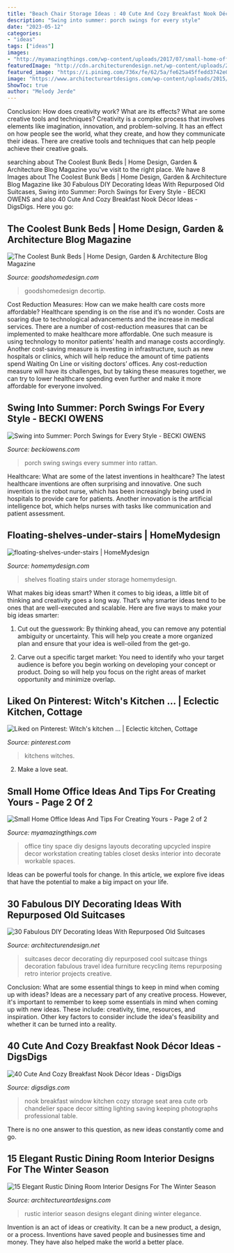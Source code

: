 ```yaml
---
title: "Beach Chair Storage Ideas : 40 Cute And Cozy Breakfast Nook Décor Ideas"
description: "Swing into summer: porch swings for every style"
date: "2023-05-12"
categories:
- "ideas"
tags: ["ideas"]
images:
- "http://myamazingthings.com/wp-content/uploads/2017/07/small-home-office-8.jpeg"
featuredImage: "http://cdn.architecturendesign.net/wp-content/uploads/2015/07/AD-Old-Suitcases-Decor-2.jpg"
featured_image: "https://i.pinimg.com/736x/fe/62/5a/fe625a45ffedd3742e0adf296da667f8--witches-kitchen.jpg"
image: "https://www.architectureartdesigns.com/wp-content/uploads/2015/01/15-Elegant-Rustic-Dining-Room-Interior-Designs-For-The-Winter-Season-9-630x936.jpg"
ShowToc: true
author: "Melody Jerde"
---
```



Conclusion: How does creativity work? What are its effects? What are some creative tools and techniques?
Creativity is a complex process that involves elements like imagination, innovation, and problem-solving. It has an effect on how people see the world, what they create, and how they communicate their ideas. There are creative tools and techniques that can help people achieve their creative goals.

	

		
searching about The Coolest Bunk Beds | Home Design, Garden &amp; Architecture Blog Magazine you've visit to the right place. We have 8 Images about The Coolest Bunk Beds | Home Design, Garden &amp; Architecture Blog Magazine like 30 Fabulous DIY Decorating Ideas With Repurposed Old Suitcases, Swing into Summer: Porch Swings for Every Style - BECKI OWENS and also 40 Cute And Cozy Breakfast Nook Décor Ideas - DigsDigs. Here you go:
		
    
## The Coolest Bunk Beds | Home Design, Garden &amp; Architecture Blog Magazine

<img loading=lazy src="https://www.goodshomedesign.com/wp-content/uploads/2020/01/CoolestBunkBed-19-640x640.jpg" onerror="this.onerror=null;this.src='https://tse2.mm.bing.net/th?id=OIP.70LvWXm0dslJ8nYeUt8QEgHaHa&amp;pid=15.1';" alt="The Coolest Bunk Beds | Home Design, Garden &amp; Architecture Blog Magazine">

_Source: goodshomedesign.com_

>goodshomedesign decortip. 

	

Cost Reduction Measures: How can we make health care costs more affordable?
Healthcare spending is on the rise and it’s no wonder. Costs are soaring due to technological advancements and the increase in medical services. There are a number of cost-reduction measures that can be implemented to make healthcare more affordable. One such measure is using technology to monitor patients’ health and manage costs accordingly. Another cost-saving measure is investing in infrastructure, such as new hospitals or clinics, which will help reduce the amount of time patients spend Waiting On Line or visiting doctors’ offices.
Any cost-reduction measure will have its challenges, but by taking these measures together, we can try to lower healthcare spending even further and make it more affordable for everyone involved.

    
## Swing Into Summer: Porch Swings For Every Style - BECKI OWENS

<img loading=lazy src="https://i0.wp.com/beckiowens.com/wp-content/uploads/2018/05/BECKI-OWENS-Porch-Swings-Rattan.jpg?resize=682%2C1024" onerror="this.onerror=null;this.src='https://tse3.mm.bing.net/th?id=OIP.XXaW0V5LJFJeT0qVRf7dIgHaLH&amp;pid=15.1';" alt="Swing into Summer: Porch Swings for Every Style - BECKI OWENS">

_Source: beckiowens.com_

>porch swing swings every summer into rattan. 

	

Healthcare: What are some of the latest inventions in healthcare?
The latest healthcare inventions are often surprising and innovative. One such invention is the robot nurse, which has been increasingly being used in hospitals to provide care for patients. Another innovation is the artificial intelligence bot, which helps nurses with tasks like communication and patient assessment.

    
## Floating-shelves-under-stairs | HomeMydesign

<img loading=lazy src="https://homemydesign.com/wp-content/uploads/2014/04/floating-shelves-under-stairs.jpg" onerror="this.onerror=null;this.src='https://tse3.mm.bing.net/th?id=OIP.VfrHt88b1fDsUMhtFKaMcgHaLD&amp;pid=15.1';" alt="floating-shelves-under-stairs | HomeMydesign">

_Source: homemydesign.com_

>shelves floating stairs under storage homemydesign. 

	

What makes big ideas smart?
When it comes to big ideas, a little bit of thinking and creativity goes a long way. That’s why smarter ideas tend to be ones that are well-executed and scalable. Here are five ways to make your big ideas smarter:
1. Cut out the guesswork: By thinking ahead, you can remove any potential ambiguity or uncertainty. This will help you create a more organized plan and ensure that your idea is well-oiled from the get-go.

2. Carve out a specific target market: You need to identify who your target audience is before you begin working on developing your concept or product. Doing so will help you focus on the right areas of market opportunity and minimize overlap.


    
## Liked On Pinterest: Witch&#039;s Kitchen … | Eclectic Kitchen, Cottage

<img loading=lazy src="https://i.pinimg.com/736x/fe/62/5a/fe625a45ffedd3742e0adf296da667f8--witches-kitchen.jpg" onerror="this.onerror=null;this.src='https://tse4.mm.bing.net/th?id=OIP.fIsXi7opvc9tc8aDV1DN7QHaD4&amp;pid=15.1';" alt="Liked on Pinterest: Witch&#039;s kitchen … | Eclectic kitchen, Cottage">

_Source: pinterest.com_

>kitchens witches. 

	

2. Make a love seat.

    
## Small Home Office Ideas And Tips For Creating Yours - Page 2 Of 2

<img loading=lazy src="http://myamazingthings.com/wp-content/uploads/2017/07/small-home-office-8.jpeg" onerror="this.onerror=null;this.src='https://tse1.mm.bing.net/th?id=OIP.1CF4a_NPJupmSfF74dyktAHaJ4&amp;pid=15.1';" alt="Small Home Office Ideas And Tips For Creating Yours - Page 2 of 2">

_Source: myamazingthings.com_

>office tiny space diy designs layouts decorating upcycled inspire decor workstation creating tables closet desks interior into decorate workable spaces. 

	

Ideas can be powerful tools for change. In this article, we explore five ideas that have the potential to make a big impact on your life.

    
## 30 Fabulous DIY Decorating Ideas With Repurposed Old Suitcases

<img loading=lazy src="http://cdn.architecturendesign.net/wp-content/uploads/2015/07/AD-Old-Suitcases-Decor-2.jpg" onerror="this.onerror=null;this.src='https://tse3.mm.bing.net/th?id=OIP.ZeOYVVYbu84djBOd76yGWgHaLJ&amp;pid=15.1';" alt="30 Fabulous DIY Decorating Ideas With Repurposed Old Suitcases">

_Source: architecturendesign.net_

>suitcases decor decorating diy repurposed cool suitcase things decoration fabulous travel idea furniture recycling items repurposing retro interior projects creative. 

	

Conclusion: What are some essential things to keep in mind when coming up with ideas?
Ideas are a necessary part of any creative process. However, it's important to remember to keep some essentials in mind when coming up with new ideas. These include: creativity, time, resources, and inspiration. Other key factors to consider include the idea's feasibility and whether it can be turned into a reality.

    
## 40 Cute And Cozy Breakfast Nook Décor Ideas - DigsDigs

<img loading=lazy src="http://www.digsdigs.com/photos/cute-and-cozy-breakfast-nook-decor-ideas-32-554x873.jpg" onerror="this.onerror=null;this.src='https://tse1.mm.bing.net/th?id=OIP.7hY7MVSjBvJvj-ZRm99G8QHaLq&amp;pid=15.1';" alt="40 Cute And Cozy Breakfast Nook Décor Ideas - DigsDigs">

_Source: digsdigs.com_

>nook breakfast window kitchen cozy storage seat area cute orb chandelier space decor sitting lighting saving keeping photographs professional table. 

	

There is no one answer to this question, as new ideas constantly come and go.

    
## 15 Elegant Rustic Dining Room Interior Designs For The Winter Season

<img loading=lazy src="https://www.architectureartdesigns.com/wp-content/uploads/2015/01/15-Elegant-Rustic-Dining-Room-Interior-Designs-For-The-Winter-Season-9-630x936.jpg" onerror="this.onerror=null;this.src='https://tse4.mm.bing.net/th?id=OIP.mAycf9QN4mCscyE-2SXkCQHaLA&amp;pid=15.1';" alt="15 Elegant Rustic Dining Room Interior Designs For The Winter Season">

_Source: architectureartdesigns.com_

>rustic interior season designs elegant dining winter elegance. 

	

Invention is an act of ideas or creativity. It can be a new product, a design, or a process. Inventions have saved people and businesses time and money. They have also helped make the world a better place.

